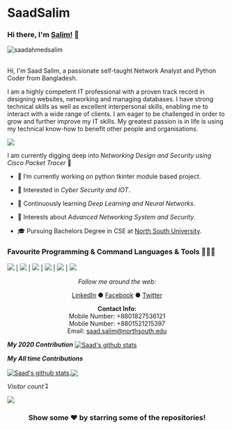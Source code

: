 # SaadSalim

### Hi there, I'm [Salim!](https://saadahmedsalim.github.io) 👋
<p align="left"> <img src="https://komarev.com/ghpvc/?username=saadahmedsalim&label=Views&color=blue&style=plastic" alt="saadahmedsalim" /> </p>
<br />
Hi, I'm Saad Salim, a passionate self-taught Network Analyst and Python Coder from Bangladesh.

<p>I am a highly competent IT professional with a proven track record in designing websites, networking and managing databases. I have strong technical skills as well as excellent interpersonal skills, enabling me to interact with a wide range of clients. I am eager to be challenged in order to grow and further improve my IT skills. My greatest passion is in life is using my technical know-how to benefit other people and organisations.</p>

![](https://github.com/SaadAhmedSalim/SaadSalim/blob/master/image/myself.gif)

I am currently digging deep into *Networking Design and Security using Cisco Packet Tracer* 🚂   

* 🔭 I’m currently working on python tkinter module based project.

* 🤔   Interested in *Cyber Security and IOT*.

* 🌱   Continuously learning  *Deep Learning and Neural Networks*.

* 🌱   Interests about *Advanced Networking System and Security*.

* 🎓   Pursuing Bachelors Degree in CSE at [North South University](http://www.northsouth.edu/).



### Favourite Programming & Command Languages & Tools 🔭🚀🔥
<img src=https://github.com/SaadAhmedSalim/SaadSalim/blob/master/image/Cisco_logo.png> | <img src=https://github.com/SaadAhmedSalim/SaadSalim/blob/master/image/python-logo.png> | <img src=https://github.com/SaadAhmedSalim/SaadSalim/blob/master/image/java.png> | <img src=https://github.com/SaadAhmedSalim/SaadSalim/blob/master/image/logo-atom.png> | <img src=https://github.com/SaadAhmedSalim/SaadSalim/blob/master/image/pycharm.jpg> | <img src=https://github.com/SaadAhmedSalim/SaadSalim/blob/master/image/logo-gns3.png>


<div align="center">


<i>Follow me around the web:</i><br>

  <a target="_blank" href="https://www.linkedin.com/in/saad-salim-a566b9160/">LinkedIn</a> ●
  <a target="_blank" href="https://www.facebook.com/saad.salim171">Facebook</a> ●
  <a target="_blank" href="https://twitter.com/Saad__Salim">Twitter</a>
  
</div>

<div align="center">
  
  <b>Contact Info:</b><br>
  Mobile Number: +8801827536121 <br>
  Mobile Number: +8801521215397 <br>
  Email: saad.salim@northsouth.edu
</div>
 
 <p> <b><i>My 2020 Contribution</i></b>
<a href="https://github.com/saadahmedsalim">
 <img align="center" src="https://github-readme-stats.vercel.app/api?username=saadahmedsalim&show_icons=true&theme=radical&line_height=27" alt="Saad's github stats"/>
</a>

</p>
<p><b><i>My All time Contributions</i></b></p>

<a href="https://github.com/saadahmesalim">
  <img align="center" src="https://github-readme-stats.vercel.app/api?username=saadahmedsalim&count_private=true&show_icons=true&include_all_commits=true&theme=radical" alt="Saad's github stats" />
</a>
  
  <a href="https://github.com/saadahmedsalim/github-readme-stats">
  <!-- Change the `github-readme-stats.anuraghazra1.vercel.app` to `github-readme-stats.vercel.app`  -->
  <img align="center" src="https://github-readme-stats.vercel.app/api/top-langs?username=saadahmedsalim&&theme=tokyonight" />
</a>


*Visitor count↴*

<p align="left"> 
  <img src="https://profile-counter.glitch.me/saadahmedsalim/count.svg" />
</p>
<div align="center">

### Show some ❤️ by starring some of the repositories!

</div>
